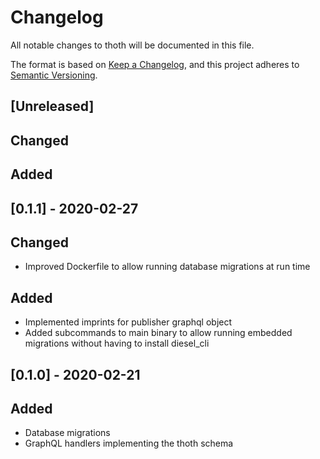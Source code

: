# Changelog
All notable changes to thoth will be documented in this file.

The format is based on [Keep a Changelog](https://keepachangelog.com/en/1.0.0/),
and this project adheres to [Semantic Versioning](https://semver.org/spec/v2.0.0.html).

## [Unreleased]
## Changed

## Added

## [0.1.1] - 2020-02-27
## Changed
- Improved Dockerfile to allow running database migrations at run time

## Added
- Implemented imprints for publisher graphql object
- Added subcommands to main binary to allow running embedded migrations without having to install diesel\_cli

## [0.1.0] - 2020-02-21
## Added
- Database migrations
- GraphQL handlers implementing the thoth schema
